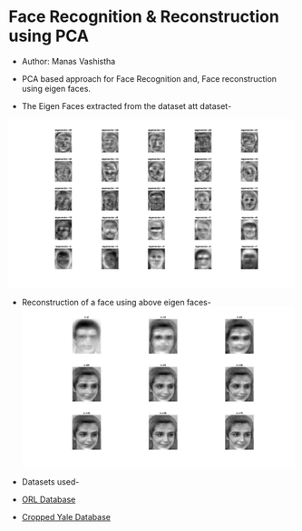 # Face Recognition & Reconstruction using PCA

- Author: Manas Vashistha

- PCA based approach for Face Recognition and, Face reconstruction using eigen faces.

- The Eigen Faces extracted from the dataset att dataset-

![EigenFaces](/Results/Reconstruction/eigenfaces.png)

- Reconstruction of a face using above eigen faces-
![Reconstrcuted Faces](/Results/Reconstruction/face.png)

- Datasets used-
 - [ORL Database](https://drive.google.com/file/d/1AeSEkzByEfv2L9Zm-xwV7d49RrlbAjRg/view?usp=sharing)
 - [Cropped Yale Database](https://drive.google.com/file/d/1lJGqYh8YjsGVKVVGqX-M2uJhAsE19Ugd/view?usp=sharing)



